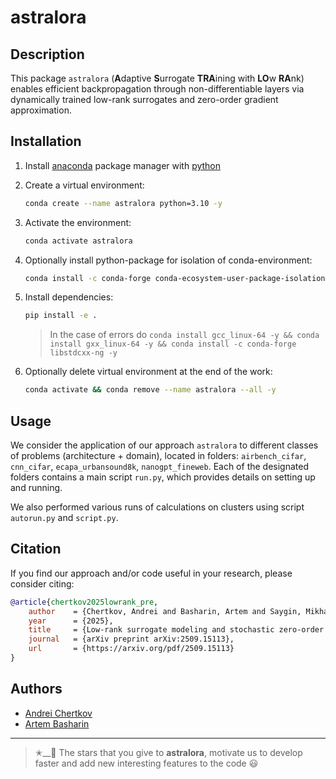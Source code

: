 # astralora


## Description

This package `astralora` (**A**daptive **S**urrogate **TRA**ining with **LO**w **RA**nk) enables efficient backpropagation through non-differentiable layers via dynamically trained low-rank surrogates and zero-order gradient approximation.


## Installation

1. Install [anaconda](https://www.anaconda.com) package manager with [python](https://www.python.org)

2. Create a virtual environment:
    ```bash
    conda create --name astralora python=3.10 -y
    ```

3. Activate the environment:
    ```bash
    conda activate astralora 
    ```

4. Optionally install python-package for isolation of conda-environment:
    ```bash
    conda install -c conda-forge conda-ecosystem-user-package-isolation -y
    ```

5. Install dependencies:
    ```bash
    pip install -e .
    ```
    > In the case of errors do `conda install gcc_linux-64 -y && conda install gxx_linux-64 -y && conda install -c conda-forge libstdcxx-ng -y`

6. Optionally delete virtual environment at the end of the work:
    ```bash
    conda activate && conda remove --name astralora --all -y
    ```
    

## Usage

We consider the application of our approach `astralora` to different classes of problems (architecture + domain), located in folders: `airbench_cifar`, `cnn_cifar`, `ecapa_urbansound8k`, `nanogpt_fineweb`. Each of the designated folders contains a main script `run.py`, which provides details on setting up and running.

We also performed various runs of calculations on clusters using script `autorun.py` and `script.py`.


## Citation

If you find our approach and/or code useful in your research, please consider citing:

```bibtex
@article{chertkov2025lowrank_pre,
    author    = {Chertkov, Andrei and Basharin, Artem and Saygin, Mikhail and Frolov, Evgeny and Straupe, Stanislav and Oseledets, Ivan},
    year      = {2025},
    title     = {Low-rank surrogate modeling and stochastic zero-order optimization for training of neural networks with black-box layers},
    journal   = {arXiv preprint arXiv:2509.15113},
    url       = {https://arxiv.org/pdf/2509.15113}
}
```


## Authors

- [Andrei Chertkov](https://github.com/AndreiChertkov)
- [Artem Basharin](https://github.com/a-wernon)


---


> ✭__🚂  The stars that you give to **astralora**, motivate us to develop faster and add new interesting features to the code 😃